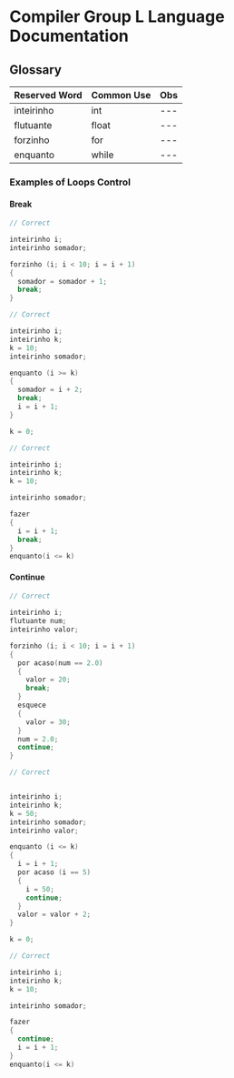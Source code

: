 # Compiler Group L Language Documentation 

## Glossary

| Reserved Word | Common Use | Obs |
|--- |--- |--- |
| inteirinho | int | --- |
| flutuante | float | --- |
| forzinho | for | --- |
| enquanto | while | --- |

### Examples of Loops Control

#### Break

```cpp
// Correct

inteirinho i;
inteirinho somador;

forzinho (i; i < 10; i = i + 1)
{
  somador = somador + 1;
  break;
}
```

```cpp
// Correct

inteirinho i;
inteirinho k;
k = 10;
inteirinho somador;

enquanto (i >= k)
{
  somador = i + 2;
  break;
  i = i + 1;
}

k = 0;
```


```cpp
// Correct 

inteirinho i;
inteirinho k;
k = 10;

inteirinho somador;

fazer 
{
  i = i + 1;
  break;
}
enquanto(i <= k)
```


#### Continue


```cpp
// Correct

inteirinho i;
flutuante num;
inteirinho valor;

forzinho (i; i < 10; i = i + 1)
{  
  por acaso(num == 2.0)
  {
    valor = 20;
    break;
  }
  esquece
  {
    valor = 30;
  }
  num = 2.0;
  continue;
}
```

```cpp
// Correct


inteirinho i;
inteirinho k;
k = 50;
inteirinho somador;
inteirinho valor;

enquanto (i <= k)
{
  i = i + 1;
  por acaso (i == 5)
  {
    i = 50;
    continue;
  }
  valor = valor + 2;
}

k = 0;
```


```cpp
// Correct 

inteirinho i;
inteirinho k;
k = 10;

inteirinho somador;

fazer 
{
  continue;
  i = i + 1;
}
enquanto(i <= k)
```
